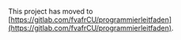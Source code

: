 This project has moved to [https://gitlab.com/fvafrCU/programmierleitfaden](https://gitlab.com/fvafrCU/programmierleitfaden).
